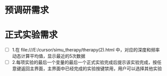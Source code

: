 # 预调研需求


# 正式实验需求
- [ ] 1.在 file:///E:/cursor/simu_therapy/therapy(2).html 中，对应的深度和频率动态计算平均值，显示最近的5次数据
- [ ] 2.每项实验的最后一个变量的最后一个正式实验完成后提示该实验完成，按任意键返回主界面，主界面中已经完成的实验按键禁用，用户可以选择其他实验
